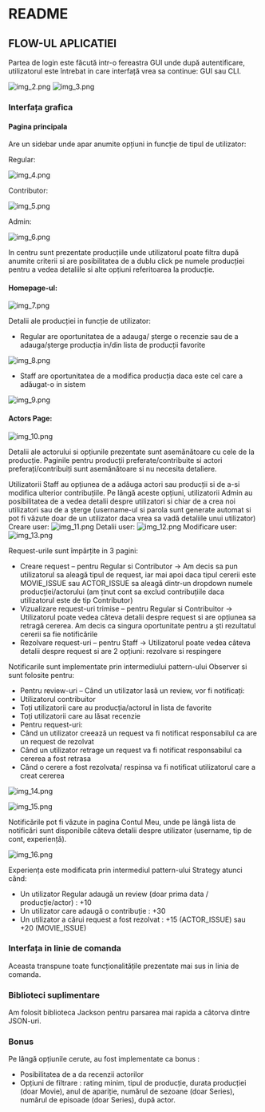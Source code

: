 # README

## FLOW-UL APLICATIEI

Partea de login este făcută intr-o fereastra GUI unde după autentificare, utilizatorul este întrebat in care interfață vrea sa continue: GUI sau CLI.

![img_2.png](img_2.png)
![img_3.png](img_3.png)

### Interfața grafica
#### Pagina principala 

Are un sidebar unde apar anumite opțiuni in funcție de tipul de utilizator:

Regular:

![img_4.png](img_4.png)

Contributor:

![img_5.png](img_5.png)

Admin:

![img_6.png](img_6.png)

In centru sunt prezentate producțiile unde utilizatorul poate filtra după anumite criterii si are posibilitatea de a dublu click pe numele producției pentru a vedea detaliile si alte opțiuni referitoarea la producție.
#### Homepage-ul:

![img_7.png](img_7.png)

Detalii ale producției in funcție de utilizator:
-	Regular are oportunitatea de a adauga/ șterge o recenzie sau de a adauga/șterge producția in/din lista de producții favorite

![img_8.png](img_8.png)

- Staff are oportunitatea de a modifica producția daca este cel care a adăugat-o in sistem 

![img_9.png](img_9.png)

#### Actors Page:

![img_10.png](img_10.png)

Detalii ale actorului si opțiunile prezentate sunt asemănătoare cu cele de la producție.
Paginile pentru producții preferate/contribuite si actori preferați/contribuiți sunt asemănătoare si nu necesita detaliere.

Utilizatorii Staff au opțiunea de a adăuga actori sau producții si de a-si modifica ulterior contribuțiile. Pe lângă aceste opțiuni, utilizatorii Admin au posibilitatea de a vedea detalii despre utilizatori si chiar de a crea noi utilizatori sau de a șterge (username-ul si parola sunt generate automat si pot fi văzute doar de un utilizator daca vrea sa vadă detaliile unui utilizator)
Creare user:
    ![img_11.png](img_11.png)
Detalii user:
    ![img_12.png](img_12.png)
Modificare user:
    ![img_13.png](img_13.png)

Request-urile sunt împărțite in 3 pagini:
-	Creare request – pentru Regular si Contributor 
  -> Am decis sa pun utilizatorul sa aleagă tipul de request, iar mai apoi daca tipul cererii este MOVIE_ISSUE sau ACTOR_ISSUE sa aleagă dintr-un dropdown numele producției/actorului (am ținut cont sa exclud contribuțiile daca utilizatorul este de tip Contributor)
-	Vizualizare request-uri trimise – pentru Regular si Contribuitor 
  -> Utilizatorul poate vedea câteva detalii despre request si are opțiunea sa retragă cererea. Am decis ca singura oportunitate pentru a ști rezultatul cererii sa fie notificările
-	Rezolvare request-uri – pentru Staff 
  -> Utilizatorul poate vedea câteva detalii despre request si are 2 opțiuni: rezolvare si respingere
  
Notificarile sunt implementate prin intermediului pattern-ului Observer si sunt folosite pentru:
-	Pentru review-uri – Când un utilizator lasă un review, vor fi notificați:
  - Utilizatorul contribuitor 
  - Toți utilizatorii care au producția/actorul in lista de favorite 
  - Toți utilizatorii care au lăsat recenzie
-	Pentru request-uri:
  - Când un utilizator creează un request va fi notificat responsabilul ca are un request de rezolvat 
  - Când un utilizator retrage un request va fi notificat responsabilul ca cererea a fost retrasa 
  - Când o cerere a fost rezolvata/ respinsa va fi notificat utilizatorul care a creat cererea

![img_14.png](img_14.png)

![img_15.png](img_15.png)

Notificările pot fi văzute in pagina Contul Meu, unde pe lângă lista de notificări sunt disponibile câteva detalii despre utilizator (username, tip de cont, experiență).

![img_16.png](img_16.png)

Experiența este modificata prin intermediul pattern-ului Strategy atunci când:
-	Un utilizator Regular adaugă un review (doar prima data / producție/actor) : +10
-	Un utilizator care adaugă o contribuție : +30
-	Un utilizator a cărui request a fost rezolvat : +15 (ACTOR_ISSUE) sau +20 (MOVIE_ISSUE)

### Interfața in linie de comanda
Aceasta transpune toate funcționalitățile prezentate mai sus in linia de comanda.
### Biblioteci suplimentare
Am folosit biblioteca Jackson pentru parsarea mai rapida a câtorva dintre JSON-uri.
### Bonus
Pe lângă opțiunile cerute, au fost implementate ca bonus :
- Posibilitatea de a da recenzii actorilor 
- Opțiuni de filtrare : rating minim, tipul de producție, durata producției (doar Movie), anul de apariție, numărul de sezoane (doar Series), numărul de episoade (doar Series), după actor.
